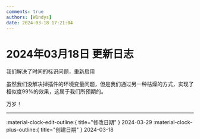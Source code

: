 ```yaml
---
comments: true
authors: [W1ndys]
date: 2024-03-18 17:21:04
---
```


# 2024年03月18日 更新日志

我们解决了时间的标识问题，重新启用

<!-- more -->

虽然我们没解决掉插件的环境变量问题，但是我们通过另一种枯燥的方式，实现了相似度99%的效果，这属于我们所预期的。

万岁！

---

:material-clock-edit-outline:{ title="修改日期" } 2024-03-29
:material-clock-plus-outline:{ title="创建日期" } 2024-03-18
